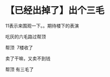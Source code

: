 # 【已经出掉了】出个三毛


11表示来围观一下。。期待楼下的表演<img src="static/image/smiley/default/lol.gif" smilieid="12" border="0" alt="" />

吃灰的六毛路过帮顶<img src="static/image/smiley/default/lol.gif" smilieid="12" border="0" alt="" />

帮顶&nbsp;&nbsp;7楼收了

卖了干嘛，又卖不到钱

帮顶 有三毛了
